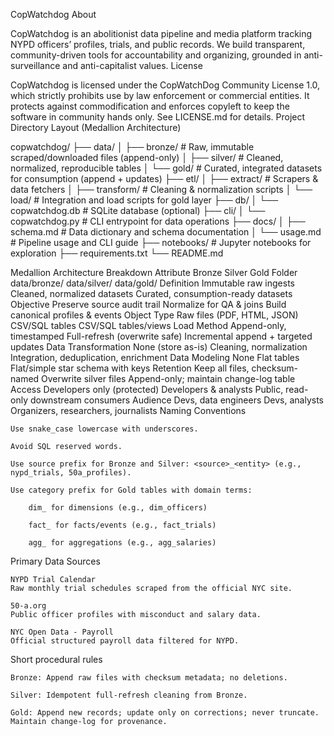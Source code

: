 CopWatchdog
About

CopWatchdog is an abolitionist data pipeline and media platform tracking NYPD officers’ profiles, trials, and public records. We build transparent, community-driven tools for accountability and organizing, grounded in anti-surveillance and anti-capitalist values.
License

CopWatchdog is licensed under the CopWatchDog Community License 1.0, which strictly prohibits use by law enforcement or commercial entities. It protects against commodification and enforces copyleft to keep the software in community hands only. See LICENSE.md for details.
Project Directory Layout (Medallion Architecture)

copwatchdog/
├── data/
│   ├── bronze/              # Raw, immutable scraped/downloaded files (append-only)
│   ├── silver/              # Cleaned, normalized, reproducible tables
│   └── gold/                # Curated, integrated datasets for consumption (append + updates)
├── etl/
│   ├── extract/             # Scrapers & data fetchers
│   ├── transform/           # Cleaning & normalization scripts
│   └── load/                # Integration and load scripts for gold layer
├── db/
│   └── copwatchdog.db       # SQLite database (optional)
├── cli/
│   └── copwatchdog.py       # CLI entrypoint for data operations
├── docs/
│   ├── schema.md            # Data dictionary and schema documentation
│   └── usage.md             # Pipeline usage and CLI guide
├── notebooks/               # Jupyter notebooks for exploration
├── requirements.txt
└── README.md

Medallion Architecture Breakdown
Attribute	Bronze	Silver	Gold
Folder	data/bronze/	data/silver/	data/gold/
Definition	Immutable raw ingests	Cleaned, normalized datasets	Curated, consumption-ready datasets
Objective	Preserve source audit trail	Normalize for QA & joins	Build canonical profiles & events
Object Type	Raw files (PDF, HTML, JSON)	CSV/SQL tables	CSV/SQL tables/views
Load Method	Append-only, timestamped	Full-refresh (overwrite safe)	Incremental append + targeted updates
Data Transformation	None (store as-is)	Cleaning, normalization	Integration, deduplication, enrichment
Data Modeling	None	Flat tables	Flat/simple star schema with keys
Retention	Keep all files, checksum-named	Overwrite silver files	Append-only; maintain change-log table
Access	Developers only (protected)	Developers & analysts	Public, read-only downstream consumers
Audience	Devs, data engineers	Devs, analysts	Organizers, researchers, journalists
Naming Conventions

    Use snake_case lowercase with underscores.

    Avoid SQL reserved words.

    Use source prefix for Bronze and Silver: <source>_<entity> (e.g., nypd_trials, 50a_profiles).

    Use category prefix for Gold tables with domain terms:

        dim_ for dimensions (e.g., dim_officers)

        fact_ for facts/events (e.g., fact_trials)

        agg_ for aggregations (e.g., agg_salaries)

Primary Data Sources

    NYPD Trial Calendar
    Raw monthly trial schedules scraped from the official NYC site.

    50-a.org
    Public officer profiles with misconduct and salary data.

    NYC Open Data - Payroll
    Official structured payroll data filtered for NYPD.

Short procedural rules

    Bronze: Append raw files with checksum metadata; no deletions.

    Silver: Idempotent full-refresh cleaning from Bronze.

    Gold: Append new records; update only on corrections; never truncate. Maintain change-log for provenance.
